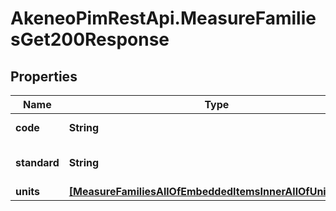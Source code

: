 # AkeneoPimRestApi.MeasureFamiliesGet200Response

## Properties

Name | Type | Description | Notes
------------ | ------------- | ------------- | -------------
**code** | **String** | Measure family code | 
**standard** | **String** | Measure family standard | [optional] 
**units** | [**[MeasureFamiliesAllOfEmbeddedItemsInnerAllOfUnitsInner]**](MeasureFamiliesAllOfEmbeddedItemsInnerAllOfUnitsInner.md) | Family units | [optional] 


